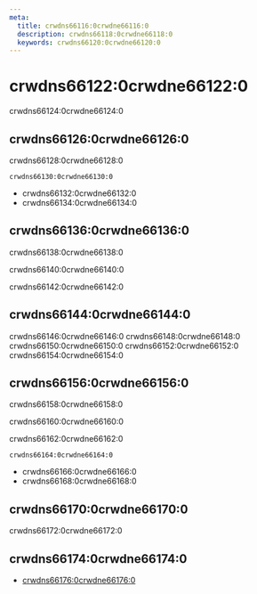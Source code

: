 ```yaml
---
meta:
  title: crwdns66116:0crwdne66116:0
  description: crwdns66118:0crwdne66118:0
  keywords: crwdns66120:0crwdne66120:0
---
```


# crwdns66122:0crwdne66122:0
crwdns66124:0crwdne66124:0

<entry-ad />

## crwdns66126:0crwdne66126:0
crwdns66128:0crwdne66128:0

`crwdns66130:0crwdne66130:0`
- crwdns66132:0crwdne66132:0
- crwdns66134:0crwdne66134:0


## crwdns66136:0crwdne66136:0
crwdns66138:0crwdne66138:0

  crwdns66140:0crwdne66140:0

  crwdns66142:0crwdne66142:0

## crwdns66144:0crwdne66144:0
crwdns66146:0crwdne66146:0
<alert type="success">crwdns66148:0crwdne66148:0</alert>
<alert type="info">crwdns66150:0crwdne66150:0</alert>
<alert type="warning">crwdns66152:0crwdne66152:0</alert>
<alert type="error">crwdns66154:0crwdne66154:0</alert>

## crwdns66156:0crwdne66156:0
crwdns66158:0crwdne66158:0

  crwdns66160:0crwdne66160:0

  crwdns66162:0crwdne66162:0

  `crwdns66164:0crwdne66164:0`
  - crwdns66166:0crwdne66166:0
  - crwdns66168:0crwdne66168:0

## crwdns66170:0crwdne66170:0
crwdns66172:0crwdne66172:0

## crwdns66174:0crwdne66174:0
  - [crwdns66176:0crwdne66176:0]()

<doc-footer />

